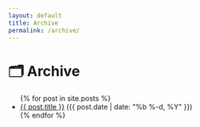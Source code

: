 ```yaml
---
layout: default
title: Archive
permalink: /archive/
---
```


<div class="home other-pages">
  <h1 class="page-heading">🗂 Archive</h1>
  <ul class="posts">
  {% for post in site.posts %}
    <li>
      <a href="{{ post.url | prepend: site.baseurl }}">{{ post.title }}</a> ({{ post.date | date: "%b %-d, %Y" }})
    </li>
  {% endfor %}
  </ul>
</div>